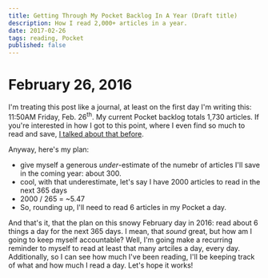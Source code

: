 ```yaml
---
title: Getting Through My Pocket Backlog In A Year (Draft title)
description: How I read 2,000+ articles in a year.
date: 2017-02-26
tags: reading, Pocket
published: false
---
```


# February 26, 2016

I'm treating this post like a journal, at least on the first day I'm writing
this: 11:50AM Friday, Feb. 26<sup>th</sup>. My current Pocket backlog totals
1,730 articles. If you're interested in how I got to this point, where I even
find so much to read and save, [I talked about that
before](cwervo.com/thoughts/2016/02/finding-good-reads.html).

Anyway, here's my plan:

- give myself a generous *under*-estimate of the numebr of articles I'll save in the coming year: about 300.
- cool, with that underestimate, let's say I have 2000 articles to read in the next 365 days
- 2000 / 265 = ~5.47
- So, rounding up, I'll need to read 6 articles in my Pocket a day.

And that's it, that the plan on this snowy February day in 2016: read about 6
things a day for the next 365 days. I mean, that _sound_ great, but how am I
going to keep myself accountable? Well, I'm going make a recurring reminder to
myself to read at least that many artciles a day, every day. Additionally, so I
can see how much I've been reading, I'll be keeping track of what and how much
I read a day. Let's hope it works!
